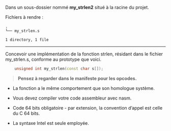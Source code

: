 Dans un sous-dossier nommé **my_strlen2** situé à la racine du projet.

Fichiers à rendre :

```
.
└── my_strlen.s

1 directory, 1 file
```

---
Concevoir une implémentation de la fonction strlen, résidant dans le fichier my_strlen.s, conforme au prototype que voici. 
```cpp
    unsigned int my_strlen(const char s[]);
```
> **Pensez à regarder dans le manifeste pour les opcodes.**

- La fonction a le même comportement que son homologue système.

- Vous devez compiler votre code assembleur avec nasm.

- Code 64 bits obligatoire - par extension, la convention d’appel est celle du C 64 bits.  

- La syntaxe Intel est seule employée. 

